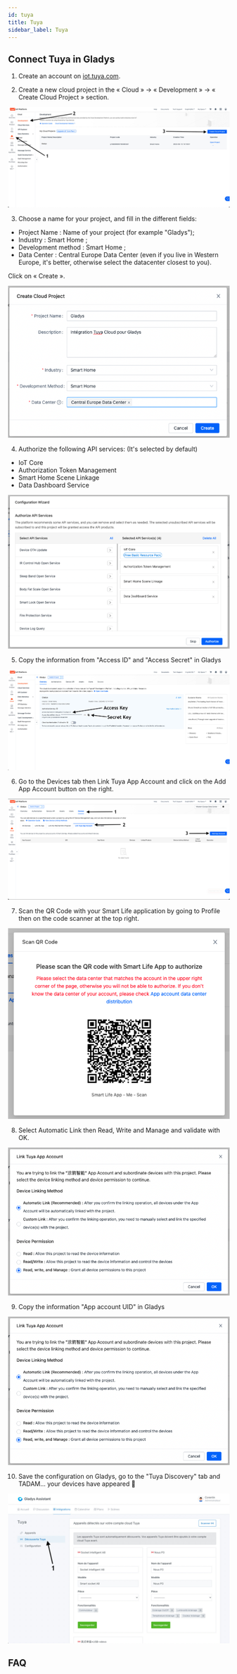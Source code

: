 ```yaml
---
id: tuya
title: Tuya
sidebar_label: Tuya
---
```


## Connect Tuya in Gladys

1. Create an account on [iot.tuya.com](http://iot.tuya.com).

2. Create a new cloud project in the « Cloud » → « Development » → « Create Cloud Project » section.

![Tuya Gladys integration, create cloud project](../../static/img/docs/en/configuration/tuya/create-cloud-project.jpg)

3. Choose a name for your project, and fill in the different fields:

* Project Name : Name of your project (for example "Gladys");
* Industry : Smart Home ;
* Development method : Smart Home ;
* Data Center : Central Europe Data Center (even if you live in Western Europe, it's better, otherwise select the datacenter closest to you).

Click on « Create ».

![Tuya Gladys integration, create project](../../static/img/docs/en/configuration/tuya/create-project.png)


4. Authorize the following API services:
   (It's selected by default)
* IoT Core 
* Authorization Token Management 
* Smart Home Scene Linkage 
* Data Dashboard Service

![Tuya Gladys integration, select api services](../../static/img/docs/en/configuration/tuya/select-api-services.png)

5. Copy the information from "Access ID" and "Access Secret" in Gladys

![Tuya Gladys integration, access id and access secret](../../static/img/docs/en/configuration/tuya/access-secret-key.jpeg)

6. Go to the Devices tab then Link Tuya App Account and click on the Add App Account button on the right.

![Tuya Gladys integration, lint account](../../static/img/docs/en/configuration/tuya/link-account.png)

7. Scan the QR Code with your Smart Life application by going to Profile then on the code scanner at the top right.

![Tuya Gladys integration, qr code](../../static/img/docs/en/configuration/tuya/qr-code.png)

8. Select Automatic Link then Read, Write and Manage and validate with OK.

![Tuya Gladys integration, link account auth](../../static/img/docs/en/configuration/tuya/link-account-auth.png)

9. Copy the information "App account UID" in Gladys

![Tuya Gladys integration, app account uid](../../static/img/docs/en/configuration/tuya/link-account-auth.png)

10. Save the configuration on Gladys, go to the "Tuya Discovery" tab and TADAM... your devices have appeared 🙂

![Tuya Gladys integration, save configuration](../../static/img/docs/en/configuration/tuya/save-configuration.jpeg)


## FAQ
